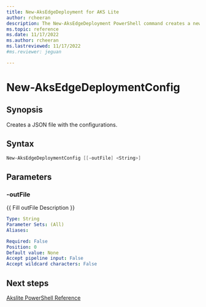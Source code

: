 ```yaml
---
title: New-AksEdgeDeployment for AKS Lite
author: rcheeran
description: The New-AksEdgeDeployment PowerShell command creates a new AksIot deployment 
ms.topic: reference
ms.date: 11/17/2022
ms.author: rcheeran 
ms.lastreviewed: 11/17/2022
#ms.reviewer: jeguan

---
```


# New-AksEdgeDeploymentConfig

## Synopsis

Creates a JSON file with the configurations.

## Syntax


```powershell
New-AksEdgeDeploymentConfig [[-outFile] <String>]
```

## Parameters
### -outFile
{{ Fill outFile Description }}

```yaml
Type: String
Parameter Sets: (All)
Aliases:

Required: False
Position: 0
Default value: None
Accept pipeline input: False
Accept wildcard characters: False
```
## Next steps

[Akslite PowerShell Reference](./index.md)
